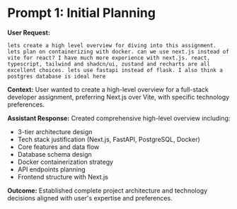 # Prompt 1: Initial Planning

**User Request:**

```
lets create a high level overview for diving into this assignment. lets plan on containerizing with docker. can we use next.js instead of vite for react? I have much more experience with next.js. react, typescript, tailwind and shadcn/ui, zustand and recharts are all excellent choices. lets use fastapi instead of flask. I also think a postgres database is ideal here
```

**Context:** User wanted to create a high-level overview for a full-stack developer assignment, preferring Next.js over Vite, with specific technology preferences.

**Assistant Response:** Created comprehensive high-level overview including:

- 3-tier architecture design
- Tech stack justification (Next.js, FastAPI, PostgreSQL, Docker)
- Core features and data flow
- Database schema design
- Docker containerization strategy
- API endpoints planning
- Frontend structure with Next.js

**Outcome:** Established complete project architecture and technology decisions aligned with user's expertise and preferences.
